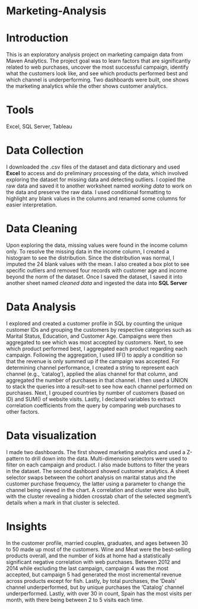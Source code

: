 # Marketing-Analysis

# Introduction
This is an exploratory analysis project on marketing campaign data from Maven Analytics. The project goal was to learn factors that are significantly related to web purchases, uncover the most successful campaign, identify what the customers look like, and see which products performed best and which channel is underperforming. Two dashboards were built, one shows the marketing analytics while the other shows customer analytics.

# Tools
Excel, SQL Server, Tableau

# Data Collection
I downloaded the .csv files of the dataset and data dictionary and used **Excel** to access and do preliminary processing of the data, which involved exploring the dataset for missing data and detecting outliers. I copied the raw data and saved it to another worksheet named *working data* to work on the data and preserve the raw data. I used conditional formatting to highlight any blank values in the columns and renamed some columns for easier interpretation.

# Data Cleaning
Upon exploring the data, missing values were found in the income column only. To resolve the missing data in the income column, I created a histogram to see the distribution. Since the distribution was normal, I imputed the 24 blank values with the mean. I also created a box plot to see specific outliers and removed four records with customer age and income beyond the norm of the dataset. Once I saved the dataset, I saved it into another sheet named *cleaned data* and ingested the data into **SQL Server**

# Data Analysis
I explored and created a customer profile in SQL by counting the unique customer IDs and grouping the customers by respective categories such as Marital Status, Education, and Customer Age. Campaigns were then aggregated to see which was most accepted by customers. Next, to see which product performed best, I aggregated each product regarding each campaign. Following the aggregation, I used IIF() to apply a condition so that the revenue is only summed up if the campaign was accepted. For determining channel performance, I created a string to represent each channel (e.g., ‘catalog’), applied the alias channel for that column, and aggregated the number of purchases in that channel. I then used a UNION to stack the queries into a result-set to see how each channel performed on purchases. Next, I grouped countries by number of customers (based on ID) and SUM() of website visits. Lastly, I declared variables to extract correlation coefficients from the query by comparing web purchases to other factors.

# Data visualization
I made two dashboards. The first showed marketing analytics and used a Z-pattern to drill down into the data. Multi-dimension selectors were used to filter on each campaign and product. I also made buttons to filter the years in the dataset. The second dashboard showed customer analytics. A sheet selector swaps between the cohort analysis on marital status and the customer purchase frequency, the latter using a parameter to change the channel being viewed in the chart. A correlation and cluster were also built, with the cluster revealing a hidden crosstab chart of the selected segment’s details when a mark in that cluster is selected.

# Insights
In the customer profile, married couples, graduates, and ages between 30 to 50 made up most of the customers. Wine and Meat were the best-selling products overall, and the number of kids at home had a statistically significant negative correlation with web purchases. Between 2012 and 2014 while excluding the last campaign, campaign 4 was the most accepted, but campaign 5 had generated the most incremental revenue across products except for fish. Lastly, by total purchases, the ‘Deals’ channel underperformed, but by unique purchases the ‘Catalog’ channel underperformed. Lastly, with over 30 in count, Spain has the most visits per month, with there being between 2 to 5 visits each time.


